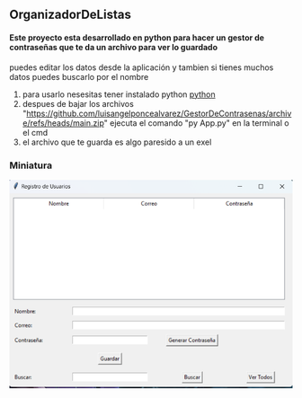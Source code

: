 ## OrganizadorDeListas

#### Este proyecto esta desarrollado en python para hacer un gestor de contraseñas que te da un archivo para ver lo guardado

puedes editar los datos desde la aplicación y tambien si tienes muchos datos puedes buscarlo por el nombre

1. para usarlo nesesitas tener instalado python [python](https://www.python.org/)
2. despues de bajar los archivos
   "https://github.com/luisangelponcealvarez/GestorDeContrasenas/archive/refs/heads/main.zip" ejecuta el comando "py App.py" en la terminal o el cmd
3. el archivo que te guarda es algo paresido a un exel

### Miniatura

![miniatura](./miniatura.png)
